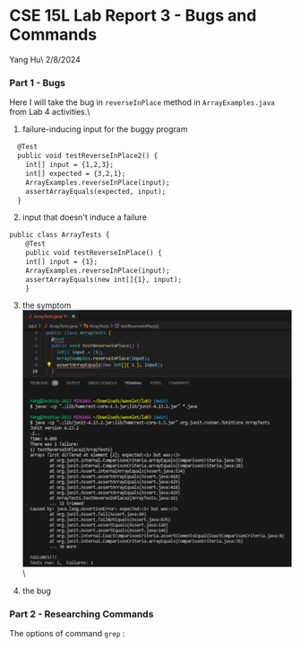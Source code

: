# CSE 15L Lab Report 3 - Bugs and Commands

Yang Hu\\
2/8/2024

### Part 1 - Bugs

Here I will take the bug in `reverseInPlace` method in `ArrayExamples.java` from Lab 4 activities.\\
1. failure-inducing input for the buggy program
```
  @Test
  public void testReverseInPlace2() {
    int[] input = {1,2,3};
    int[] expected = {3,2,1};
    ArrayExamples.reverseInPlace(input);
    assertArrayEquals(expected, input);
  }
```

2. input that doesn't induce a failure 
```
public class ArrayTests {
	@Test 
	public void testReverseInPlace() {
    int[] input = {1};
    ArrayExamples.reverseInPlace(input);
    assertArrayEquals(new int[]{1}, input);
	}
```

3. the symptom 
![Image](test_sym.png) \\

4. the bug

### Part 2 - Researching Commands
The options of command `grep` :


